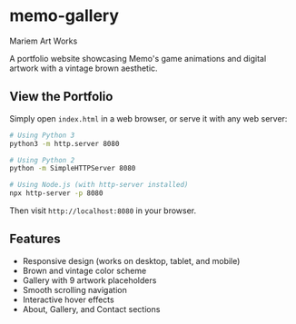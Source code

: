 # memo-gallery
Mariem Art Works

A portfolio website showcasing Memo's game animations and digital artwork with a vintage brown aesthetic.

## View the Portfolio

Simply open `index.html` in a web browser, or serve it with any web server:

```bash
# Using Python 3
python3 -m http.server 8080

# Using Python 2
python -m SimpleHTTPServer 8080

# Using Node.js (with http-server installed)
npx http-server -p 8080
```

Then visit `http://localhost:8080` in your browser.

## Features

- Responsive design (works on desktop, tablet, and mobile)
- Brown and vintage color scheme
- Gallery with 9 artwork placeholders
- Smooth scrolling navigation
- Interactive hover effects
- About, Gallery, and Contact sections
